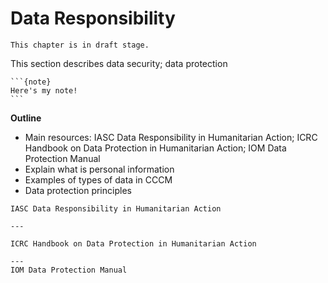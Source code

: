 # Data Responsibility
```{warning}
This chapter is in draft stage.
```

This section describes data security; data protection

````{margin}
```{note}
Here's my note!
```
````
**Outline**
- Main resources: IASC Data Responsibility in Humanitarian Action; ICRC Handbook on Data Protection in Humanitarian Action; IOM Data Protection Manual
- Explain what is personal information
- Examples of types of data in CCCM
- Data protection principles

````{panels}
IASC Data Responsibility in Humanitarian Action

---

ICRC Handbook on Data Protection in Humanitarian Action

---
IOM Data Protection Manual

````